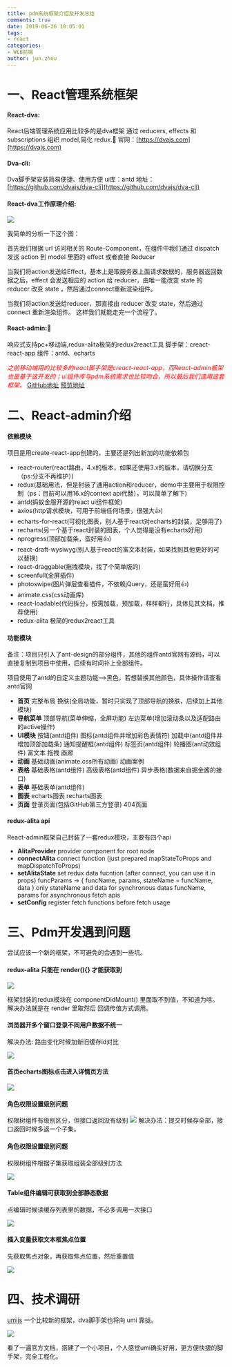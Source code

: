 ```yaml
---
title: pdm系统框架介绍及开发总结
comments: true
date: 2019-06-26 10:05:01
tags:
- react
categories:
- WEB前端
author: jun.zhou
---
```


# 一、React管理系统框架

#### React-dva:
React后端管理系统应用比较多的是dva框架
通过 reducers, effects 和 subscriptions 组织 model,简化 redux.
官网：[https://dvajs.com](https://dvajs.com)

#### Dva-cli:
Dva脚手架安装简易便捷、使用方便
ui库：antd
地址：[https://github.com/dvajs/dva-cli](https://github.com/dvajs/dva-cli)

#### React-dva工作原理介绍:

![](https://img.fengjr.com/image/2019/06/26/175b3d3b97ce0c843944d9e63cb96379.png)

我简单的分析一下这个图：

首先我们根据 url 访问相关的 Route-Component，在组件中我们通过 dispatch 发送 action 到 model 里面的 effect 或者直接 Reducer

当我们将action发送给Effect，基本上是取服务器上面请求数据的，服务器返回数据之后，effect 会发送相应的 action 给 reducer，由唯一能改变 state 的 reducer 改变 state ，然后通过connect重新渲染组件。

当我们将action发送给reducer，那直接由 reducer 改变 state，然后通过 connect 重新渲染组件。
这样我们就能走完一个流程了。

#### React-admin:
响应式支持pc+移动端,redux-alita极简的redux2react工具
脚手架：creact-react-app
组件：antd、echarts

<font color="red">*之前移动端用的比较多的react脚手架是creact-react-app，而React-admin框架也是基于这开发的；ui组件库与pdm系统需求也比较吻合，所以最后我们选用这套框架。*</font>
[GitHub地址](https://github.com/yezihaohao/react-admin) [预览地址](https://admiring-dijkstra-34cb29.netlify.com/#/login)

# 二、React-admin介绍

#### 依赖模块

项目是用create-react-app创建的，主要还是列出新加的功能依赖包

- react-router(react路由，4.x的版本，如果还使用3.x的版本，请切换分支（ps:分支不再维护）)
- redux(基础用法，但是封装了通用action和reducer，demo中主要用于权限控制（ps：目前可以用16.x的context api代替），可以简单了解下)
- antd(蚂蚁金服开源的react ui组件框架)
- axios(http请求模块，可用于前端任何场景，很强大👍)
- echarts-for-react(可视化图表，别人基于react对echarts的封装，足够用了)
- recharts(另一个基于react封装的图表，个人觉得是没有echarts好用)
- nprogress(顶部加载条，蛮好用👍)
- react-draft-wysiwyg(别人基于react的富文本封装，如果找到其他更好的可以替换)
- react-draggable(拖拽模块，找了个简单版的)
- screenfull(全屏插件)
- photoswipe(图片弹层查看插件，不依赖jQuery，还是蛮好用👍)
- animate.css(css动画库)
- react-loadable(代码拆分，按需加载，预加载，样样都行，具体见其文档，推荐使用)
- redux-alita 极简的redux2react工具

#### 功能模块
备注：项目只引入了ant-design的部分组件，其他的组件antd官网有源码，可以直接复制到项目中使用，后续有时间补上全部组件。

项目使用了antd的自定义主题功能-->黑色，若想替换其他颜色，具体操作请查看antd官网

- **首页**
  完整布局
  换肤(全局功能，暂时只实现了顶部导航的换肤，后续加上其他模块)
- **导航菜单**
  顶部导航(菜单伸缩，全屏功能)
  左边菜单(增加滚动条以及适配路由的active操作)
- **UI模块**
  按钮(antd组件)
  图标(antd组件并增加彩色表情符)
  加载中(antd组件并增加顶部加载条)
  通知提醒框(antd组件)
  标签页(antd组件)
  轮播图(ant动效组件)
  富文本
  拖拽
  画廊
- **动画**
  基础动画(animate.css所有动画)
  动画案例
- **表格**
  基础表格(antd组件)
  高级表格(antd组件)
  异步表格(数据来自掘金酱的接口)
- **表单**
  基础表单(antd组件)
- **图表**
  echarts图表
  recharts图表
- **页面**
  登录页面(包括GitHub第三方登录)
  404页面

#### redux-alita api

React-admin框架自己封装了一套redux模块，主要有四个api

- **AlitaProvider**
  provider component for root node
- **connectAlita**
  connect function (just prepared mapStateToProps and mapDispatchToProps)
- **setAlitaState**
  set redux data fucntion (after connect, you can use it in props)
  funcParams -> { funcName, params, stateName = funcName, data }
  only stateName and data for synchronous datas
  funcName, params for asynchronous fetch apis
- **setConfig**
  register fetch functions before fetch usage

# 三、Pdm开发遇到问题

尝试应该一个新的框架，不可避免的会遇到一些坑。

#### redux-alita 只能在 render(){} 才能获取到

![](https://img.fengjr.com/image/2019/06/26/7534292b0e555a5c94fd49502f1ac09e.png)

框架封装的redux模块在 componentDidMount() 里面取不到值，不知道为啥。
解决办法就是在 render 里取然后 回调传值方式调用。

#### 浏览器开多个窗口登录不同用户数据不统一

解决办法: 路由变化时候加新旧缓存id对比

![](https://img.fengjr.com/image/2019/06/26/b5f1d9368f7f7d87984aa55e1575495d.png)


#### 首页echarts图标点击进入详情页方法
![](https://img.fengjr.com/image/2019/06/26/c42209b8960d56ee694142732a89cb73.png)

#### 角色权限设置级别问题

权限树组件有级别区分，但接口返回没有级别
![](https://img.fengjr.com/image/2019/06/26/a6a6ef09e7bd4325ab17368c1373752a.png)
解决办法：提交时候存全部，接口返回时候多返一个子集。

#### 角色权限设置级别问题
权限树组件根据子集获取组装全部级别方法

![](https://img.fengjr.com/image/2019/06/26/0e36624b2a677235f79565ca40c43500.png)

#### Table组件编辑可获取到全部静态数据
点编辑时候读缓存列表里的数据，不必多调用一次接口

![](https://img.fengjr.com/image/2019/06/26/06f371ab175c974f4a2bb3a22ce48ce2.png)

#### 插入变量获取文本框焦点位置
先获取焦点对象，再获取焦点位置，然后重置值

![](https://img.fengjr.com/image/2019/06/26/c19a786faeade91068b557c040e37d1d.png)

# 四、技术调研

[umijs](https://umijs.org/zh/guide/) 一个比较新的框架，dva脚手架也将向 umi 靠拢。

![](https://img.fengjr.com/image/2019/06/26/3b68313f58e61a2077795dbd3d471cdc.png)

看了一遍官方文档，搭建了一个小项目，个人感觉umi确实好用，更方便快捷的脚手架，完全工程化。







